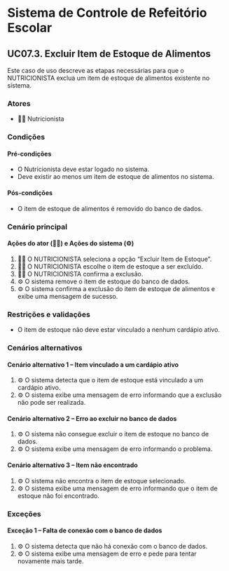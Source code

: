 # Sistema de Controle de Refeitório Escolar

## UC07.3. Excluir Item de Estoque de Alimentos

Este caso de uso descreve as etapas necessárias para que o NUTRICIONISTA exclua um item de estoque de alimentos existente no sistema.

### Atores
- 👩‍🍳 Nutricionista

### Condições
#### Pré-condições
- O Nutricionista deve estar logado no sistema.
- Deve existir ao menos um item de estoque de alimentos no sistema.

#### Pós-condições
- O item de estoque de alimentos é removido do banco de dados.

### Cenário principal
#### Ações do ator (👩‍🍳) e Ações do sistema (⚙️)
1. 👩‍🍳 O NUTRICIONISTA seleciona a opção “Excluir Item de Estoque”.
2. 👩‍🍳 O NUTRICIONISTA escolhe o item de estoque a ser excluído.
3. 👩‍🍳 O NUTRICIONISTA confirma a exclusão.
4. ⚙️ O sistema remove o item de estoque do banco de dados.
5. ⚙️ O sistema confirma a exclusão do item de estoque de alimentos e exibe uma mensagem de sucesso.

### Restrições e validações
- O item de estoque não deve estar vinculado a nenhum cardápio ativo.

### Cenários alternativos
#### Cenário alternativo 1 – Item vinculado a um cardápio ativo
1. ⚙️ O sistema detecta que o item de estoque está vinculado a um cardápio ativo.
2. ⚙️ O sistema exibe uma mensagem de erro informando que a exclusão não pode ser realizada.

#### Cenário alternativo 2 – Erro ao excluir no banco de dados
1. ⚙️ O sistema não consegue excluir o item de estoque no banco de dados.
2. ⚙️ O sistema exibe uma mensagem de erro informando o problema.

#### Cenário alternativo 3 – Item não encontrado
1. ⚙️ O sistema não encontra o item de estoque selecionado.
2. ⚙️ O sistema exibe uma mensagem de erro informando que o item de estoque não foi encontrado.

### Exceções
#### Exceção 1 – Falta de conexão com o banco de dados
1. ⚙️ O sistema detecta que não há conexão com o banco de dados.
2. ⚙️ O sistema exibe uma mensagem de erro e pede para tentar novamente mais tarde.
